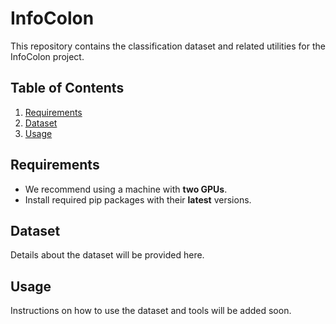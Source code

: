 # InfoColon

This repository contains the classification dataset and related utilities for the InfoColon project.

## Table of Contents
1. [Requirements](#Requirements)
2. [Dataset](#Dataset)
3. [Usage](#Usage)

## Requirements
- We recommend using a machine with **two GPUs**.
- Install required pip packages with their **latest** versions.

## Dataset
Details about the dataset will be provided here.

## Usage
Instructions on how to use the dataset and tools will be added soon.
